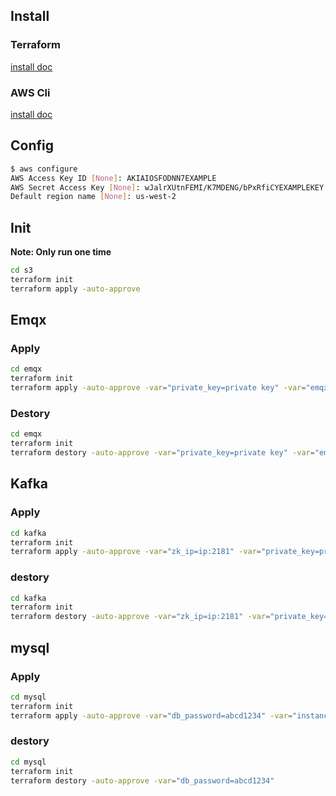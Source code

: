## Install
### Terraform

[install doc](https://learn.hashicorp.com/tutorials/terraform/install-cli)

### AWS Cli

[install doc](https://docs.aws.amazon.com/cli/latest/userguide/install-cliv2.html)

## Config
```bash
$ aws configure
AWS Access Key ID [None]: AKIAIOSFODNN7EXAMPLE
AWS Secret Access Key [None]: wJalrXUtnFEMI/K7MDENG/bPxRfiCYEXAMPLEKEY
Default region name [None]: us-west-2
```

## Init
**Note: Only run one time**
```bash
cd s3
terraform init
terraform apply -auto-approve
```

## Emqx
### Apply
```bash
cd emqx
terraform init
terraform apply -auto-approve -var="private_key=private key" -var="emqx_package=/you_path/emqx.zip" -var="emqx_lic=emqx license"
```

### Destory
```bash
cd emqx
terraform init
terraform destory -auto-approve -var="private_key=private key" -var="emqx_package=/you_path/emqx.zip" -var="emqx_lic=emqx license"
```

## Kafka
### Apply
```bash
cd kafka
terraform init
terraform apply -auto-approve -var="zk_ip=ip:2181" -var="private_key=private key"
```
### destory
```bash
cd kafka
terraform init
terraform destory -auto-approve -var="zk_ip=ip:2181" -var="private_key=private key"
```

## mysql
### Apply
```bash
cd mysql
terraform init
terraform apply -auto-approve -var="db_password=abcd1234" -var="instance_class=xxxx"
```
### destory
```bash
cd mysql
terraform init
terraform destory -auto-approve -var="db_password=abcd1234"
```


